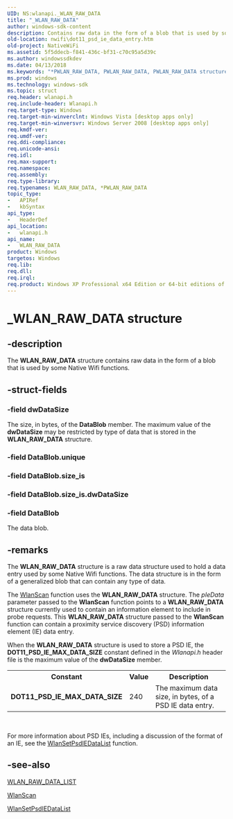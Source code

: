 ```yaml
---
UID: NS:wlanapi._WLAN_RAW_DATA
title: "_WLAN_RAW_DATA"
author: windows-sdk-content
description: Contains raw data in the form of a blob that is used by some Native Wifi functions.
old-location: nwifi\dot11_psd_ie_data_entry.htm
old-project: NativeWiFi
ms.assetid: 5f5ddecb-f841-436c-bf31-c70c95a5d39c
ms.author: windowssdkdev
ms.date: 04/13/2018
ms.keywords: "*PWLAN_RAW_DATA, PWLAN_RAW_DATA, PWLAN_RAW_DATA structure pointer [NativeWIFI], WLAN_RAW_DATA, WLAN_RAW_DATA structure [NativeWIFI], _WLAN_RAW_DATA, nwifi.dot11_psd_ie_data_entry, wlanapi/PWLAN_RAW_DATA, wlanapi/WLAN_RAW_DATA"
ms.prod: windows
ms.technology: windows-sdk
ms.topic: struct
req.header: wlanapi.h
req.include-header: Wlanapi.h
req.target-type: Windows
req.target-min-winverclnt: Windows Vista [desktop apps only]
req.target-min-winversvr: Windows Server 2008 [desktop apps only]
req.kmdf-ver: 
req.umdf-ver: 
req.ddi-compliance: 
req.unicode-ansi: 
req.idl: 
req.max-support: 
req.namespace: 
req.assembly: 
req.type-library: 
req.typenames: WLAN_RAW_DATA, *PWLAN_RAW_DATA
topic_type:
-	APIRef
-	kbSyntax
api_type:
-	HeaderDef
api_location:
-	wlanapi.h
api_name:
-	WLAN_RAW_DATA
product: Windows
targetos: Windows
req.lib: 
req.dll: 
req.irql: 
req.product: Windows XP Professional x64 Edition or 64-bit editions of     Windows Server 2003
---
```


# _WLAN_RAW_DATA structure


## -description


The <b>WLAN_RAW_DATA</b> structure contains raw data in the form of a blob that is used by some Native Wifi functions.


## -struct-fields




### -field dwDataSize

The size, in bytes, of the <b>DataBlob</b> member. The maximum value of the <b>dwDataSize</b> may be restricted by type of data that is stored in the <b>WLAN_RAW_DATA</b> structure.


### -field DataBlob.unique

 


### -field DataBlob.size_is

 


### -field DataBlob.size_is.dwDataSize

 


### -field DataBlob

The data blob.


## -remarks



The <b>WLAN_RAW_DATA</b> structure is a raw data structure used to hold a data entry used by some Native Wifi functions. The data structure is in the form of a generalized blob that can contain any type of data.

The <a href="https://msdn.microsoft.com/cf30b285-9694-4ab0-ad13-c1ec4d8cb6e1">WlanScan</a> function uses the  <b>WLAN_RAW_DATA</b> structure. The  <i>pIeData</i> parameter passed to the <b>WlanScan</b> function points to a  <b>WLAN_RAW_DATA</b> structure currently used to contain an information element to include in probe requests. This <b>WLAN_RAW_DATA</b> structure passed to the <b>WlanScan</b> function can contain a proximity service discovery (PSD) information element (IE) data entry.   

When the <b>WLAN_RAW_DATA</b> structure is used to store a PSD IE, the <b>DOT11_PSD_IE_MAX_DATA_SIZE</b> constant defined in the <i>Wlanapi.h</i> header file is the maximum value of the <b>dwDataSize</b> member.<table>
<tr>
<th>Constant</th>
<th>Value</th>
<th>Description</th>
</tr>
<tr>
<td><b>DOT11_PSD_IE_MAX_DATA_SIZE</b></td>
<td>240</td>
<td>The maximum data size, in bytes, of a PSD IE data entry.</td>
</tr>
</table>
 



For more information about PSD IEs, including a discussion of the format of an IE, see the  <a href="https://msdn.microsoft.com/eea402d3-9a5f-4446-bf6c-9ab8430f9c60">WlanSetPsdIEDataList</a> function.




## -see-also




<a href="https://msdn.microsoft.com/e0e59abf-1a78-4c7f-b044-2d4c75328329">WLAN_RAW_DATA_LIST</a>



<a href="https://msdn.microsoft.com/cf30b285-9694-4ab0-ad13-c1ec4d8cb6e1">WlanScan</a>



<a href="https://msdn.microsoft.com/eea402d3-9a5f-4446-bf6c-9ab8430f9c60">WlanSetPsdIEDataList</a>
 

 

